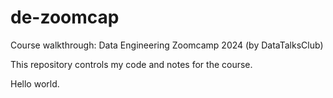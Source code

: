 # de-zoomcap
Course walkthrough: Data Engineering Zoomcamp 2024 (by DataTalksClub)

This repository controls my code and notes for the course.

Hello world.